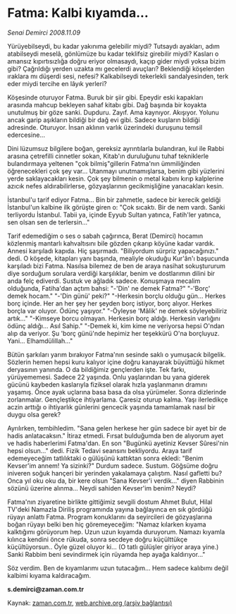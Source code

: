 # Fatma: Kalbi kıyamda...

*Senai Demirci 2008.11.09*

<tr><td class="metin" colspan="2" style="padding-top: 20px; padding-left: 5px; padding-right: 10px;">Yürüyebilseydi, bu kadar yakınıma gelebilir miydi? Tutsaydı ayakları, adım atabilseydi meselâ, gönlümüze bu kadar teklifsiz girebilir miydi? Kasları o amansız kıpırtısızlığa doğru eriyor olmasaydı, kaçıp gider miydi yoksa bizim gibi? Çağrıldığı yerden uzakta mı gecelerdi avuçları? Beklendiği köşelerden ıraklara mı düşerdi sesi, nefesi? Kalkabilseydi tekerlekli sandalyesinden, terk eder miydi tercihe en lâyık yerleri?</td></tr><tr><td class="metin" colspan="2" style="padding-top: 20px; padding-left: 5px; padding-right: 10px;"><p>Köşesinde oturuyor Fatma. Buruk bir şiir gibi. Epeydir eski kapakları arasında mahcup bekleyen sahaf kitabı gibi. Dağ başında bir koyakta unutulmuş bir göze sanki. Dupduru. Zayıf. Ama kaynıyor. Akışıyor. Yolunu ancak garip aşıkların bildiği bir dağ evi gibi. Sadece kuşların bildiği adresinde. Oturuyor. İnsan aklının varlık üzerindeki duruşunu temsil edercesine... 
<p>Dini lüzumsuz bilgilere boğan, gereksiz ayrıntılarla bulandıran, kul ile Rabbi arasına çetrefilli cinnetler sokan, Kitab'ın duruluğunu tuhaf tekniklerle bulandırmaya yeltenen "çok bilmiş"gillerin Fatma'nın ümmiliğinden öğrenecekleri çok şey var... Utanmayı unutmamışlarsa, benim gibi yüzlerini yerde saklayacakları kesin. Çok şey bilmenin o metal kabını kırıp kalplerine azıcık nefes aldırabilirlerse, gözyaşlarının gecikmişliğine yanacakları kesin. 
<p>İstanbul'u tarif ediyor Fatma... Bin bir zahmetle, sadece bir kerecik geldiği İstanbul'un kalbine ilk görüşte giren o: "Çok sıcaktı. Bir de nem vardı. Sanki terliyordu İstanbul. Tabii ya, içinde Eyyub Sultan yatınca, Fatih'ler yatınca, sen olsan sen de terlersin..." 
<p>Tarif edemediğim o ses o sabah çağırınca, Berat (Demirci) hocamın közlenmiş mantarlı kahvaltısını bile gözden çıkarıp köyüne kadar vardık. Annesi karşıladı kapıda. Hiç şaşırmadı. "Biliyordum sürpriz yapacağınızı." dedi. O köşede, kitapları yanı başında, mealiyle okuduğu Kur'ân'ı başucunda karşıladı bizi Fatma. Nasılsa bilemez de ben de araya nasihat sokuştururum diye sorduğum sorulara verdiği karşılıklar, benim ve dostlarımın dilini bir anda felç ediverdi. Sustuk ve ağladık sadece. Konuşmaya mecalim olduğunda, Fatiha'dan açtım bahsi: "-'Din' ne demek Fatma?" "-'Borç' demek hocam." "-'Din günü' peki?" "-Herkesin borçlu olduğu gün... Herkes borç içinde. Her an her şey her şeyden borç istiyor, borç alıyor. Herkes borçla var oluyor. Ödünç yaşıyor." "-Öyleyse 'Mâlik' ne demek söyleyebiliriz artık..." "-Kimseye borcu olmayan. Herkesin borç aldığı. Herkesin varlığını ödünç aldığı... Asıl Sahip." "-Demek ki, kim kime ne veriyorsa hepsi O'ndan alıp da veriyor. Şu 'borç günü'nde hepimiz her teşekkürü O'na borçluyuz. Yani... Elhamdülillah..." 
<p>Bütün şarkıları yarım bırakıyor Fatma'nın sesinde saklı o yumuşacık bilgelik. Sözlerin hemen hepsi kuru kalıyor içine doğru kanayarak büyüttüğü hikmet deryasının yanında. O da bildiğimiz gençlerden işte. Tek farkı, yürüyememesi. Sadece 22 yaşında. Onlu yaşlarından bu yana giderek gücünü kaybeden kaslarıyla fiziksel olarak hızla yaşlanmanın dramını yaşamış. Önce ayak uçlarına basa basa da olsa yürümeler. Sonra dizlerinde zorlanmalar. Gençleştikçe ihtiyarlama. Çaresiz oturup kalma. Yaşı ilerledikçe aczin arttığı o ihtiyarlık günlerini gencecik yaşında tamamlamak nasıl bir duygu olsa gerek?
<p>Ayrılırken, tembihledim. "Sana gelen herkese her gün sadece bir ayet bir de hadis anlatacaksın." İtiraz etmedi. Fırsat bulduğumda ben de alıyorum ayet ve hadis haberlerimi Fatma'dan. En son "Bugünkü ayetiniz Kevser Sûresi'nin hepsi olsun..." dedi. Fizik Tedavi seansını bekliyordu. Araya tarif edemeyeceğim tatlılıktaki o gülüşünü kattıktan sonra ekledi: "Benim Kevser'im annem! Ya sizinki?" Durdum sadece. Sustum. Göğsüme doğru iniveren soğuk hançeri bir yerinden yakalamaya çalıştım. Nasıl gafletti bu? Onca yıl oku oku da, bir kere olsun "Sana Kevser'i verdik..." diyen Rabbinin sözünü üzerine alınma... Neydi sahiden Kevser'im benim? Neydi? 
<p>Fatma'nın ziyaretine birlikte gittiğimiz sevgili dostum Ahmet Bulut, Hilal TV'deki Namazla Diriliş programında yayına bağlayınca en sık gördüğü rüyayı anlattı Fatma. Program konuklarını da seyircileri de gözyaşlarına boğan rüyayı belki ben hiç göremeyeceğim: "Namaz kılarken kıyama kalktığımı görüyorum hep. Uzun uzun kıyamda duruyorum. Namazı kıyamla kılınca kendini önce rükuda, sonra secdeye doğru küçülttükçe küçültüyorsun.. Öyle güzel oluyor ki... (O tatlı gülüşler giriyor araya yine.) Sanki Rabbim beni sevindirmek için rüyamda hep ayağa kaldırıyor..." 
<p>Söz verdim. Ben de kıyamlarımı uzun tutacağım... Hem sadece kalıbımı değil kalbimi kıyama kaldıracağım.
<p><b>s.demirci@zaman.com.tr</b><br/></p></p></p></p></p></p></p></p></p></td></tr>

Kaynak: [zaman.com.tr](http://zaman.com.tr/yazar.do?yazino=758199), [web.archive.org (arşiv bağlantısı)](http://web.archive.org/web/20081226114205/http://www.zaman.com.tr:80/yazar.do?yazino=758199)
